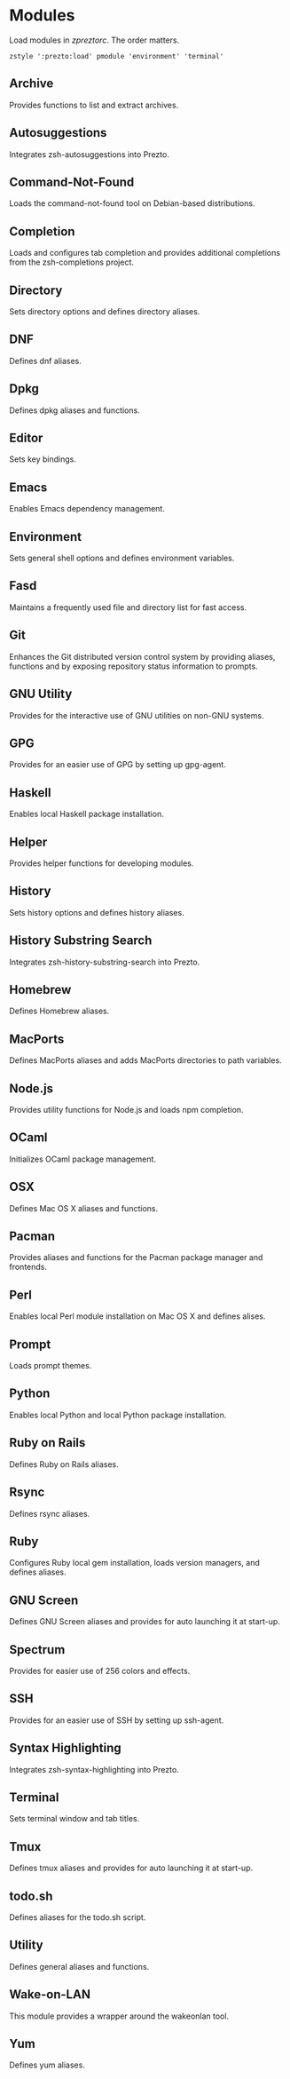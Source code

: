 Modules
=======

Load modules in *zpreztorc*. The order matters.

    zstyle ':prezto:load' pmodule 'environment' 'terminal'

Archive
-------

Provides functions to list and extract archives.

Autosuggestions
---------------

Integrates zsh-autosuggestions into Prezto.

Command-Not-Found
-----------------

Loads the command-not-found tool on Debian-based distributions.

Completion
----------

Loads and configures tab completion and provides additional completions from
the zsh-completions project.

Directory
---------

Sets directory options and defines directory aliases.

DNF
---

Defines dnf aliases.

Dpkg
----

Defines dpkg aliases and functions.

Editor
------

Sets key bindings.

Emacs
-----

Enables Emacs dependency management.

Environment
-----------

Sets general shell options and defines environment variables.

Fasd
----

Maintains a frequently used file and directory list for fast access.

Git
---

Enhances the Git distributed version control system by providing aliases,
functions and by exposing repository status information to prompts.

GNU Utility
-----------

Provides for the interactive use of GNU utilities on non-GNU systems.

GPG
---

Provides for an easier use of GPG by setting up gpg-agent.

Haskell
-------

Enables local Haskell package installation.

Helper
------

Provides helper functions for developing modules.

History
-------

Sets history options and defines history aliases.

History Substring Search
------------------------

Integrates zsh-history-substring-search into Prezto.

Homebrew
--------

Defines Homebrew aliases.

MacPorts
--------

Defines MacPorts aliases and adds MacPorts directories to path variables.

Node.js
-------

Provides utility functions for Node.js and loads npm completion.

OCaml
-----

Initializes OCaml package management.

OSX
---

Defines Mac OS X aliases and functions.

Pacman
------

Provides aliases and functions for the Pacman package manager and frontends.

Perl
----

Enables local Perl module installation on Mac OS X and defines alises.

Prompt
------

Loads prompt themes.

Python
------

Enables local Python and local Python package installation.

Ruby on Rails
-------------

Defines Ruby on Rails aliases.

Rsync
-----

Defines rsync aliases.

Ruby
----

Configures Ruby local gem installation, loads version managers, and defines
aliases.

GNU Screen
----------

Defines GNU Screen aliases and provides for auto launching it at start-up.

Spectrum
--------

Provides for easier use of 256 colors and effects.

SSH
---

Provides for an easier use of SSH by setting up ssh-agent.

Syntax Highlighting
-------------------

Integrates zsh-syntax-highlighting into Prezto.

Terminal
--------

Sets terminal window and tab titles.

Tmux
----

Defines tmux aliases and provides for auto launching it at start-up.

todo.sh
--------

Defines aliases for the todo.sh script.

Utility
-------

Defines general aliases and functions.

Wake-on-LAN
-----------

This module provides a wrapper around the wakeonlan tool.

Yum
---

Defines yum aliases.
